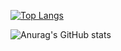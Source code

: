 <!-- ![BacRR](https://mir-s3-cdn-cf.behance.net/project_modules/max_1200/4ff07986208593.5d9a654e92f36.gif) -->

[![Top Langs](https://github-readme-stats.vercel.app/api/top-langs/?username=ndbac&layout=compact&theme=cobalt)](https://github.com/ndbac)

![Anurag's GitHub stats](https://github-readme-stats.vercel.app/api?username=ndbac&show_icons=true&theme=synthwave)
